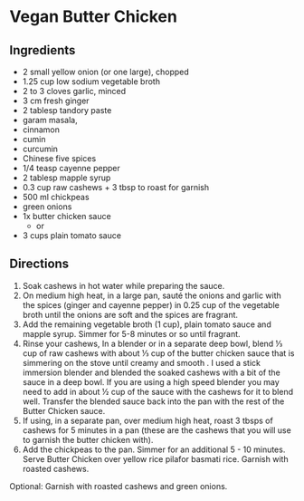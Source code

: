 # Vegan Butter Chicken
## Ingredients
- 2 small yellow onion (or one large), chopped
- 1.25 cup low sodium vegetable broth
- 2 to 3 cloves garlic, minced
- 3 cm fresh ginger
- 2 tablesp tandory paste
- garam masala,
- cinnamon
- cumin
- curcumin
- Chinese five spices
- 1/4 teasp cayenne pepper
- 2 tablesp mapple syrup
- 0.3 cup raw cashews + 3 tbsp to roast for garnish
- 500 ml chickpeas
- green onions
- 1x butter chicken sauce
    - or
- 3 cups plain tomato sauce

## Directions
1. Soak cashews in hot water while preparing the sauce.
2. On medium high heat, in a large pan, sauté the onions and garlic with the spices (ginger and cayenne pepper) in 0.25 cup of the vegetable broth until the onions are soft and the spices are fragrant.
3. Add the remaining vegetable broth (1 cup), plain tomato sauce and mapple syrup. Simmer for 5-8 minutes or so until fragrant.
4. Rinse your cashews, In a blender or in a separate deep bowl, blend ⅓ cup of raw cashews with about ⅓ cup of the butter chicken sauce that is simmering on the stove until creamy and smooth . I used a stick immersion blender and blended the soaked cashews with a bit of the sauce in a deep bowl. If you are using a high speed blender you may need to add in about ½ cup of the sauce with the cashews for it to blend well. Transfer the blended sauce back into the pan with the rest of the Butter Chicken sauce.
5. If using, in a separate pan, over medium high heat, roast 3 tbsps of cashews for 5 minutes in a pan (these are the cashews that you will use to garnish the butter chicken with).
6. Add the chickpeas to the pan. Simmer for an additional 5 - 10 minutes. Serve Butter Chicken over yellow rice pilafor basmati rice. Garnish with roasted cashews.

Optional: Garnish with roasted cashews and green onions.
